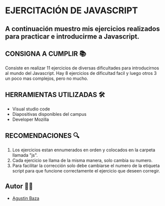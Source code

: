 # EJERCITACIÓN DE JAVASCRIPT
## A continuación muestro mis ejercicios realizados para practicar e introducirme a Javascript.


## CONSIGNA A CUMPLIR 📚

Consiste en realizar 11 ejercicios de diversas dificultades para introducirnos al mundo del Javascript. Hay 8 ejercicios de dificultad facil y luego otros 3 un poco mas complejos, pero no mucho. 

## HERRAMIENTAS UTILIZADAS 🛠

- Visual studio code
- Diapositivas disponibles del campus
- Developer Mozilla 

## RECOMENDACIONES 🔍

1. Los ejercicios estan ennumerados en orden y colocados en la carpeta llamada "js".
2. Cada ejercicio se llama de la misma manera, solo cambia su numero.
3. Para facilitar la corrección solo debe cambiarse el numero de la etiqueta script para que funcione correctamente el ejercicio que deseen corregir. 

## Autor 🙋‍♂️
- [Agustin Baza](https://github.com/agustinbaza)




